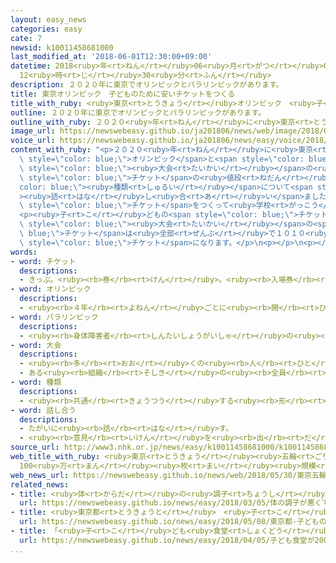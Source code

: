 ```yaml
---
layout: easy_news
categories: easy
cate: 7
newsid: k10011458681000
last_modified_at: '2018-06-01T12:30:00+09:00'
datetime: 2018<ruby>年<rt>ねん</rt></ruby>06<ruby>月<rt>がつ</rt></ruby>01<ruby>日<rt>にち</rt></ruby>
  12<ruby>時<rt>じ</rt></ruby>30<ruby>分<rt>ふん</rt></ruby>
description: ２０２０年に東京でオリンピックとパラリンピックがあります。
title: 東京オリンピック　子どものために安いチケットをつくる
title_with_ruby: <ruby>東京<rt>とうきょう</rt></ruby>オリンピック　<ruby>子<rt>こ</rt></ruby>どものために<ruby>安<rt>やす</rt></ruby>いチケットをつくる
outline: ２０２０年に東京でオリンピックとパラリンピックがあります。
outline_with_ruby: ２０２０<ruby>年<rt>ねん</rt></ruby>に<ruby>東京<rt>とうきょう</rt></ruby>でオリンピックとパラリンピックがあります。
image_url: https://newswebeasy.github.io/ja201806/news/web/image/2018/05/30/K10011458681_1805302018_1805302022_01_02.jpg
voice_url: https://newswebeasy.github.io/ja201806/news/easy/voice/2018/06/01/k10011458681000.mp4
content_with_ruby: "<p>２０２０<ruby>年<rt>ねん</rt></ruby>に<ruby>東京<rt>とうきょう</rt></ruby>で<span\
  \ style=\"color: blue;\">オリンピック</span>と<span style=\"color: blue;\">パラリンピック</span>があります。この<span\
  \ style=\"color: blue;\"><ruby>大会<rt>たいかい</rt></ruby></span>の<ruby>準備<rt>じゅんび</rt></ruby>をしている<ruby>組織委員会<rt>そしきいいんかい</rt></ruby>は３０<ruby>日<rt>にち</rt></ruby>、<ruby>会議<rt>かいぎ</rt></ruby>を<ruby>開<rt>ひら</rt></ruby>いて、<span\
  \ style=\"color: blue;\">チケット</span>の<ruby>値段<rt>ねだん</rt></ruby>や<span style=\"\
  color: blue;\"><ruby>種類<rt>しゅるい</rt></ruby></span>について<span style=\"color: blue;\"\
  ><ruby>話<rt>はな</rt></ruby>し<ruby>合<rt>あ</rt></ruby>い</span>ました。</p>\n<p><ruby>会議<rt>かいぎ</rt></ruby>では、たくさんの<ruby>子<rt>こ</rt></ruby>どもに<ruby>来<rt>き</rt></ruby>てもらうため、<ruby>安<rt>やす</rt></ruby>い<span\
  \ style=\"color: blue;\">チケット</span>をつくって<ruby>学校<rt>がっこう</rt></ruby>などで<ruby>売<rt>う</rt></ruby>ることを<ruby>決<rt>き</rt></ruby>めました。</p>\n\
  <p><ruby>子<rt>こ</rt></ruby>どもの<span style=\"color: blue;\">チケット</span>は、<ruby>小学校<rt>しょうがっこう</rt></ruby>と<ruby>中学校<rt>ちゅうがっこう</rt></ruby>と<ruby>高校<rt>こうこう</rt></ruby>と<ruby>特別支援学校<rt>とくべつしえんがっこう</rt></ruby>で１００<ruby>万<rt>まん</rt></ruby><ruby>枚<rt>まい</rt></ruby>ぐらい<ruby>売<rt>う</rt></ruby>ります。<span\
  \ style=\"color: blue;\"><ruby>大会<rt>たいかい</rt></ruby></span>の<span style=\"color:\
  \ blue;\">チケット</span>は<ruby>全部<rt>ぜんぶ</rt></ruby>で１０１０<ruby>万<rt>まん</rt></ruby><ruby>枚<rt>まい</rt></ruby>で、その１０％ぐらいが<ruby>子<rt>こ</rt></ruby>どもの<span\
  \ style=\"color: blue;\">チケット</span>になります。</p>\n<p></p>\n<p></p>"
words:
- word: チケット
  descriptions:
  - きっぷ。<ruby><rb>券</rb><rt>けん</rt></ruby>。<ruby><rb>入場券</rb><rt>にゅうじょうけん</rt></ruby>・<ruby><rb>乗車券</rb><rt>じょうしゃけん</rt></ruby>・<ruby><rb>食券</rb><rt>しょっけん</rt></ruby>など。
- word: オリンピック
  descriptions:
  - <ruby><rb>４年</rb><rt>よねん</rt></ruby>ごとに<ruby><rb>開</rb><rt>ひら</rt></ruby>かれ、<ruby><rb>世界</rb><rt>せかい</rt></ruby>じゅうの<ruby><rb>国々</rb><rt>くにぐに</rt></ruby>から<ruby><rb>選手</rb><rt>せんしゅ</rt></ruby>が<ruby><rb>参加</rb><rt>さんか</rt></ruby>する<ruby><rb>競技大会</rb><rt>きょうぎたいかい</rt></ruby>。<ruby><rb>古代</rb><rt>こだい</rt></ruby>ギリシャのオリンピアで<ruby><rb>開</rb><rt>ひら</rt></ruby>かれた<ruby><rb>古代</rb><rt>こだい</rt></ruby>オリンピックにならって、フランスのクーベルタンの<ruby><rb>力</rb><rt>ちから</rt></ruby>で、１８９６<ruby><rb>年</rb><rt>ねん</rt></ruby>にギリシャのアテネで<ruby><rb>開</rb><rt>ひら</rt></ruby>かれたのが、<ruby><rb>近代</rb><rt>きんだい</rt></ruby>オリンピックの<ruby><rb>始</rb><rt>はじ</rt></ruby>まり。<ruby><rb>五輪</rb><rt>ごりん</rt></ruby>。
- word: パラリンピック
  descriptions:
  - <ruby><rb>身体障害者</rb><rt>しんたいしょうがいしゃ</rt></ruby>の<ruby><rb>国際</rb><rt>こくさい</rt></ruby>スポーツ<ruby><rb>大会</rb><rt>たいかい</rt></ruby>。<ruby><rb>４年</rb><rt>よねん</rt></ruby>に<ruby><rb>一度</rb><rt>いちど</rt></ruby>、オリンピック<ruby><rb>開催地</rb><rt>かいさいち</rt></ruby>で<ruby><rb>行</rb><rt>おこな</rt></ruby>われる。
- word: 大会
  descriptions:
  - <ruby><rb>多</rb><rt>おお</rt></ruby>くの<ruby><rb>人</rb><rt>ひと</rt></ruby>が<ruby><rb>集</rb><rt>あつ</rt></ruby>まる<ruby><rb>会</rb><rt>かい</rt></ruby>。
  - ある<ruby><rb>組織</rb><rt>そしき</rt></ruby>の<ruby><rb>全員</rb><rt>ぜんいん</rt></ruby>が<ruby><rb>集</rb><rt>あつ</rt></ruby>まる<ruby><rb>会</rb><rt>かい</rt></ruby>。
- word: 種類
  descriptions:
  - <ruby><rb>共通</rb><rt>きょうつう</rt></ruby>する<ruby><rb>形</rb><rt>かたち</rt></ruby>や<ruby><rb>性質</rb><rt>せいしつ</rt></ruby>によって<ruby><rb>分</rb><rt>わ</rt></ruby>けたもの。
- word: 話し合う
  descriptions:
  - たがいに<ruby><rb>話</rb><rt>はな</rt></ruby>す。
  - <ruby><rb>意見</rb><rt>いけん</rt></ruby>を<ruby><rb>出</rb><rt>だ</rt></ruby>し<ruby><rb>合</rb><rt>あ</rt></ruby>う。
source_url: http://www3.nhk.or.jp/news/easy/k10011458681000/k10011458681000.html
web_title_with_ruby: <ruby>東京<rt>とうきょう</rt></ruby><ruby>五輪<rt>ごりん</rt></ruby> <ruby>低価格<rt>ていかかく</rt></ruby>の<ruby>子<rt>こ</rt></ruby>ども<ruby>向<rt>む</rt></ruby>け<ruby>チケット<rt>ちけっと</rt></ruby>
  100<ruby>万<rt>まん</rt></ruby><ruby>枚<rt>まい</rt></ruby><ruby>規模<rt>きぼ</rt></ruby>で<ruby>販売<rt>はんばい</rt></ruby>へ
web_news_url: https://newswebeasy.github.io/news/web/2018/05/30/東京五輪-低価格の子ども向けチケット-100万枚規模で販売へ
related_news:
- title: <ruby>体<rt>からだ</rt></ruby>の<ruby>調子<rt>ちょうし</rt></ruby>が<ruby>悪<rt>わる</rt></ruby>くて<ruby>学校<rt>がっこう</rt></ruby>を<ruby>休<rt>やす</rt></ruby>む<ruby>子<rt>こ</rt></ruby>ども「<ruby>体<rt>からだ</rt></ruby>と<ruby>心<rt>こころ</rt></ruby>の<ruby>治療<rt>ちりょう</rt></ruby>が<ruby>大切<rt>たいせつ</rt></ruby>」
  url: https://newswebeasy.github.io/news/easy/2018/03/05/体の調子が悪くて学校を休む子ども体と心の治療が大切
- title: <ruby>東京都<rt>とうきょうと</rt></ruby>　<ruby>子<rt>こ</rt></ruby>どもの７０％がスマートフォンなどを<ruby>使<rt>つか</rt></ruby>っている
  url: https://newswebeasy.github.io/news/easy/2018/05/08/東京都-子どもの70がスマートフォンなどを使っている
- title: 「<ruby>子<rt>こ</rt></ruby>ども<ruby>食堂<rt>しょくどう</rt></ruby>」が２０００<ruby>以上<rt>いじょう</rt></ruby>になる　おととしの７<ruby>倍<rt>ばい</rt></ruby>
  url: https://newswebeasy.github.io/news/easy/2018/04/05/子ども食堂が2000以上になる-おととしの7倍
...
```


